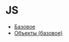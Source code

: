 # JS
* [Базовое](https://github.com/GrigorevFedor/JSCheatSheat/blob/master/Pages/basics.md)
* [Объекты (базовое)](https://github.com/GrigorevFedor/JSCheatSheat/blob/master/Pages/objects-basics.md)